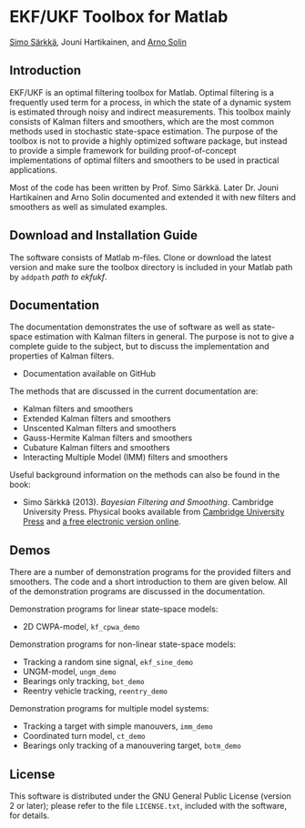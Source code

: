 EKF/UKF Toolbox for Matlab
==

[Simo Särkkä](http://users.aalto.fi/~ssarkka/), Jouni Hartikainen, and [Arno Solin](http://arno.solin.fi)


Introduction
--
EKF/UKF is an optimal filtering toolbox for Matlab. Optimal filtering is a frequently used term for a process, in which the state of a dynamic system is estimated through noisy and indirect measurements. This toolbox mainly consists of Kalman filters and smoothers, which are the most common methods used in stochastic state-space estimation. The purpose of the toolbox is not to provide a highly optimized software package, but instead to provide a simple framework for building proof-of-concept implementations of optimal filters and smoothers to be used in practical applications.

Most of the code has been written by Prof. Simo Särkkä. Later Dr. Jouni Hartikainen and Arno Solin documented and extended it with new filters and smoothers as well as simulated examples.


Download and Installation Guide
--

The software consists of Matlab m-files. Clone or download the latest version and make sure the toolbox directory is included in your Matlab path by `addpath` *path to ekfukf*.


Documentation
--
The documentation demonstrates the use of software as well as state-space estimation with Kalman filters in general. The purpose is not to give a complete guide to the subject, but to discuss the implementation and properties of Kalman filters.

* Documentation available on GitHub

The methods that are discussed in the current documentation are:

* Kalman filters and smoothers
* Extended Kalman filters and smoothers
* Unscented Kalman filters and smoothers
* Gauss-Hermite Kalman filters and smoothers
* Cubature Kalman filters and smoothers
* Interacting Multiple Model (IMM) filters and smoothers

Useful background information on the methods can also be found in the book:

* Simo Särkkä (2013). *Bayesian Filtering and Smoothing*. Cambridge University Press. Physical books available from [Cambridge University Press](http://www.cambridge.org/sarkka) and [a free electronic version online](http://users.aalto.fi/~ssarkka/).


Demos
--
There are a number of demonstration programs for the provided filters and smoothers. The code and a short introduction to them are given below. All of the demonstration programs are discussed in the documentation.

Demonstration programs for linear state-space models:

* 2D CWPA-model, `kf_cpwa_demo`

Demonstration programs for non-linear state-space models:

* Tracking a random sine signal, `ekf_sine_demo`
* UNGM-model, `ungm_demo`
* Bearings only tracking, `bot_demo`
* Reentry vehicle tracking, `reentry_demo`

Demonstration programs for multiple model systems:

* Tracking a target with simple manouvers, `imm_demo`
* Coordinated turn model, `ct_demo`
* Bearings only tracking of a manouvering target, `botm_demo`


License
--
This software is distributed under the GNU General Public License (version 2 or later); please refer to the file `LICENSE.txt`, included with the software, for details.